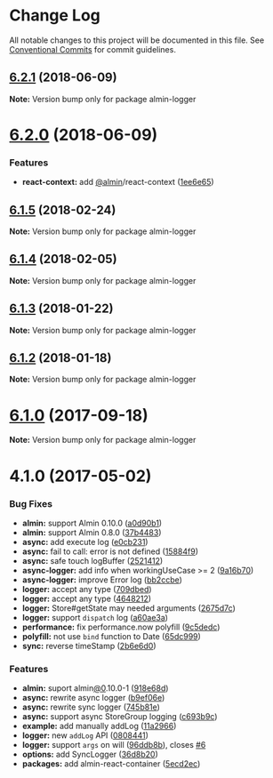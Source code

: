 # Change Log

All notable changes to this project will be documented in this file.
See [Conventional Commits](https://conventionalcommits.org) for commit guidelines.

<a name="6.2.1"></a>
## [6.2.1](https://github.com/almin/almin/compare/almin-logger@6.2.0...almin-logger@6.2.1) (2018-06-09)




**Note:** Version bump only for package almin-logger

<a name="6.2.0"></a>
# [6.2.0](https://github.com/almin/almin/compare/almin-logger@6.1.5...almin-logger@6.2.0) (2018-06-09)


### Features

* **react-context:** add [@almin](https://github.com/almin)/react-context ([1ee6e65](https://github.com/almin/almin/commit/1ee6e65))




<a name="6.1.5"></a>
## [6.1.5](https://github.com/almin/almin/compare/almin-logger@6.1.4...almin-logger@6.1.5) (2018-02-24)




**Note:** Version bump only for package almin-logger

<a name="6.1.4"></a>
## [6.1.4](https://github.com/almin/almin/compare/almin-logger@6.1.3...almin-logger@6.1.4) (2018-02-05)




**Note:** Version bump only for package almin-logger

<a name="6.1.3"></a>
## [6.1.3](https://github.com/almin/almin/compare/almin-logger@6.1.2...almin-logger@6.1.3) (2018-01-22)




**Note:** Version bump only for package almin-logger

<a name="6.1.2"></a>
## [6.1.2](https://github.com/almin/almin/compare/almin-logger@6.1.1...almin-logger@6.1.2) (2018-01-18)




**Note:** Version bump only for package almin-logger

<a name="6.1.0"></a>
# [6.1.0](https://github.com/almin/almin/compare/almin-logger@6.0.0...almin-logger@6.1.0) (2017-09-18)




**Note:** Version bump only for package almin-logger

<a name="4.1.0"></a>
# 4.1.0 (2017-05-02)


### Bug Fixes

* **almin:** support Almin 0.10.0 ([a0d90b1](https://github.com/almin/almin/commit/a0d90b1))
* **almin:** support Almin 0.8.0 ([37b4483](https://github.com/almin/almin/commit/37b4483))
* **async:** add execute log ([e0cb231](https://github.com/almin/almin/commit/e0cb231))
* **async:** fail to call: error is not defined ([15884f9](https://github.com/almin/almin/commit/15884f9))
* **async:** safe touch logBuffer ([2521412](https://github.com/almin/almin/commit/2521412))
* **async-logger:** add info when workingUseCase >= 2 ([9a16b70](https://github.com/almin/almin/commit/9a16b70))
* **async-logger:** improve Error log ([bb2ccbe](https://github.com/almin/almin/commit/bb2ccbe))
* **logger:** accept any type ([709dbed](https://github.com/almin/almin/commit/709dbed))
* **logger:** accept any type ([4648212](https://github.com/almin/almin/commit/4648212))
* **logger:** Store#getState may needed arguments ([2675d7c](https://github.com/almin/almin/commit/2675d7c))
* **logger:** support `dispatch` log ([a60ae3a](https://github.com/almin/almin/commit/a60ae3a))
* **performance:** fix performance.now polyfill ([9c5dedc](https://github.com/almin/almin/commit/9c5dedc))
* **polyfill:** not use `bind` function to Date ([65dc999](https://github.com/almin/almin/commit/65dc999))
* **sync:** reverse timeStamp ([2b6e6d0](https://github.com/almin/almin/commit/2b6e6d0))


### Features

* **almin:** suport almin[@0](https://github.com/0).10.0-1 ([918e68d](https://github.com/almin/almin/commit/918e68d))
* **async:** rewrite async logger ([b9ef06e](https://github.com/almin/almin/commit/b9ef06e))
* **async:** rewrite sync logger ([745b81e](https://github.com/almin/almin/commit/745b81e))
* **async:** support async StoreGroup logging ([c693b9c](https://github.com/almin/almin/commit/c693b9c))
* **example:** add manually addLog ([11a2966](https://github.com/almin/almin/commit/11a2966))
* **logger:** new `addLog` API ([0808441](https://github.com/almin/almin/commit/0808441))
* **logger:** support `args` on will ([96ddb8b](https://github.com/almin/almin/commit/96ddb8b)), closes [#6](https://github.com/almin/almin/issues/6)
* **options:** add SyncLogger ([36d8b20](https://github.com/almin/almin/commit/36d8b20))
* **packages:** add almin-react-container ([5ecd2ec](https://github.com/almin/almin/commit/5ecd2ec))
